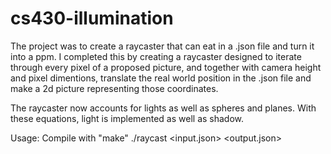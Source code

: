 # cs430-illumination

The project was to create a raycaster that can eat in a .json file and turn it into a ppm.
I completed this by creating a raycaster designed to iterate through every pixel of a proposed picture, 
and together with camera height and pixel dimentions, translate the real world position in the .json file 
and make a 2d picture representing those coordinates.

The raycaster now accounts for lights as well as spheres and planes. With these equations, light is implemented as well as shadow.

Usage:
Compile with "make"
./raycast <width> <height> <input.json> <output.json>